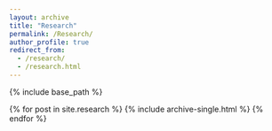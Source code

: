 ```yaml
---
layout: archive
title: "Research"
permalink: /Research/
author_profile: true
redirect_from:
  - /research/
  - /research.html
---
```




{% include base_path %}


{% for post in site.research %}
  {% include archive-single.html %}
{% endfor %}
